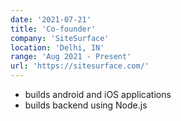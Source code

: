 ```yaml
---
date: '2021-07-21'
title: 'Co-founder'
company: 'SiteSurface'
location: 'Delhi, IN'
range: 'Aug 2021 - Present'
url: 'https://sitesurface.com/'
---
```


- builds android and iOS applications
- builds backend using Node.js
